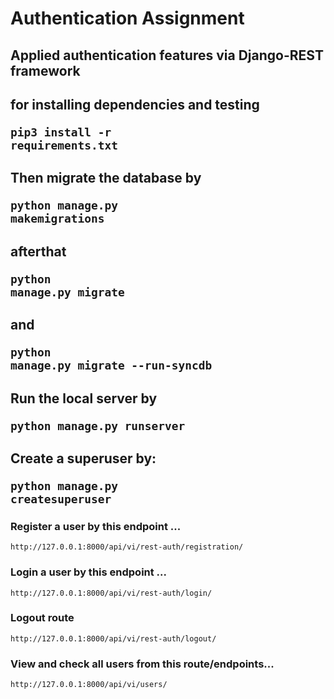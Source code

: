 # Authentication Assignment

## Applied authentication features via Django-REST framework

## for installing dependencies and testing <pre><code>pip3 install -r requirements.txt </code></pre>
## Then migrate the database by <pre><code>python manage.py makemigrations</code></pre>
## afterthat                    <pre><code>python manage.py migrate</code></pre>
## and                          <pre><code>python manage.py migrate --run-syncdb</code></pre>
## Run the local server by <pre><code>python manage.py runserver</code></pre>
## Create a superuser by: <pre><code>python manage.py createsuperuser</code></pre>

### Register a user by this endpoint ...
<pre><code>http://127.0.0.1:8000/api/vi/rest-auth/registration/</code></pre>
### Login a user by this endpoint ...
<pre><code>http://127.0.0.1:8000/api/vi/rest-auth/login/</code></pre>
### Logout route
<pre><code>http://127.0.0.1:8000/api/vi/rest-auth/logout/</code></pre>
### View and check all users from this route/endpoints...
<pre><code>http://127.0.0.1:8000/api/vi/users/</code></pre>
